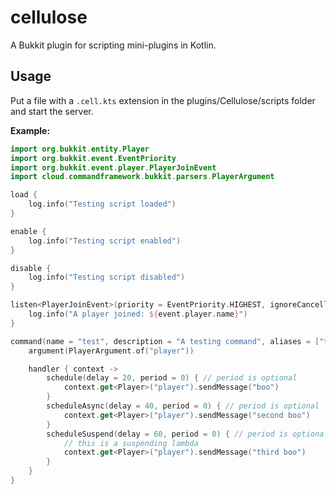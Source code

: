 # cellulose
A Bukkit plugin for scripting mini-plugins in Kotlin.

## Usage
Put a file with a `.cell.kts` extension in the plugins/Cellulose/scripts folder and start the server.  

**Example:**
```kotlin
import org.bukkit.entity.Player
import org.bukkit.event.EventPriority
import org.bukkit.event.player.PlayerJoinEvent
import cloud.commandframework.bukkit.parsers.PlayerArgument

load {
    log.info("Testing script loaded")
}

enable {
    log.info("Testing script enabled")
}

disable {
    log.info("Testing script disabled")
}

listen<PlayerJoinEvent>(priority = EventPriority.HIGHEST, ignoreCancelled = true) { event ->
    log.info("A player joined: ${event.player.name}")
}

command(name = "test", description = "A testing command", aliases = ["testalias"]) {
    argument(PlayerArgument.of("player"))

    handler { context ->
        schedule(delay = 20, period = 0) { // period is optional
            context.get<Player>("player").sendMessage("boo")
        }
        scheduleAsync(delay = 40, period = 0) { // period is optional
            context.get<Player>("player").sendMessage("second boo")
        }
        scheduleSuspend(delay = 60, period = 0) { // period is optional
            // this is a suspending lambda
            context.get<Player>("player").sendMessage("third boo")
        }
    }
}
```